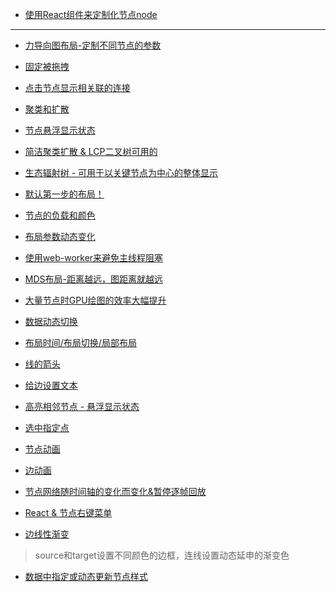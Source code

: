 + [使用React组件来定制化节点node](https://github.com/antvis/G6/tree/master/packages/react-node)

---

+ [力导向图布局-定制不同节点的参数
](https://g6.antv.vision/zh/examples/net/forceDirected#forceDirectedFunctionalParams)

+ [固定被拖拽](https://g6.antv.vision/zh/examples/net/forceDirected#basicForceDirectedDragFix)

+ [点击节点显示相关联的连接](https://g6.antv.vision/zh/largegraph)

+ [聚类和扩散](https://g6.antv.vision/zh/examples/case/simplifyCluster#index)

+ [节点悬浮显示状态](https://g6.antv.vision/zh/examples/case/edgeBundling#index)

+ [简洁聚类扩散 & LCP二叉树可用的](https://g6.antv.vision/zh/examples/tree/dendrogram#tbDendrogram)

+ [生态辐射树 - 可用于以关键节点为中心的整体显示](https://g6.antv.vision/zh/examples/tree/radialtree#radialDendrogram)

+ [默认第一步的布局！](https://g6.antv.vision/zh/examples/net/furchtermanLayout#basicFruchterman)

+ [节点的负载和颜色](https://g6.antv.vision/zh/examples/net/furchtermanLayout#fruchtermanClustering)

+ [布局参数动态变化](https://g6.antv.vision/zh/examples/net/furchtermanLayout#fruchtermanConfigurationTranslate)

+ [使用web-worker来避免主线程阻塞](https://g6.antv.vision/zh/examples/net/furchtermanLayout#fruchtermanWebWorker)

+ [MDS布局-距离越远，图距离就越远](https://g6.antv.vision/zh/examples/net/mdsLayout#basicMDS)

+ [大量节点时GPU绘图的效率大幅提升](https://g6.antv.vision/zh/examples/net/gpuLayout#frComplexDataWorker)

+ [数据动态切换](https://g6.antv.vision/zh/examples/net/layoutMechanism#dataChange)

+ [布局时间/布局切换/局部布局]()

+ [线的箭头](https://g6.antv.vision/zh/examples/item/arrows#built-in-arrows)

+ [给边设置文本](https://g6.antv.vision/zh/examples/item/labelBg#edgeBg)

+ [高亮相邻节点 - 悬浮显示状态](https://g6.antv.vision/zh/examples/interaction/highlight#activateRelations)

+ [选中指定点](https://g6.antv.vision/zh/docs/manual/middle/states/defaultBehavior#click-select)

+ [节点动画](https://g6.antv.vision/zh/docs/manual/middle/states/defaultBehavior#click-select)

+ [边动画](https://g6.antv.vision/zh/examples/scatter/edge#lineGrowth)

+ [节点网络随时间轴的变化而变化&暂停逐帧回放](https://g6.antv.vision/zh/examples/tool/timebar#timebar)

+ [React & 节点右键菜单](https://g6.antv.vision/zh/docs/manual/advanced/g6InReact)

+ [边线性渐变](https://g6.antv.vision/zh/docs/manual/middle/elements/advanced-style/gradient)
> source和target设置不同颜色的边框，连线设置动态延申的渐变色

+ [数据中指定或动态更新节点样式](https://g6.antv.vision/zh/docs/manual/middle/elements/advanced-style/gradient)